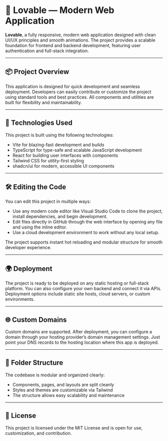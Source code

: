 # 💖 Lovable — Modern Web Application

**Lovable**, a fully responsive, modern web application designed with clean UI/UX principles and smooth animations. The project provides a scalable foundation for frontend and backend development, featuring user authentication and full-stack integration.

---

## 📦 Project Overview

This application is designed for quick development and seamless deployment. Developers can easily contribute or customize the project using standard tools and best practices. All components and utilities are built for flexibility and maintainability.

---

## 🧰 Technologies Used

This project is built using the following technologies:

- Vite for blazing-fast development and builds  
- TypeScript for type-safe and scalable JavaScript development  
- React for building user interfaces with components  
- Tailwind CSS for utility-first styling  
- shadcn/ui for modern, accessible UI components  

---

## 🛠 Editing the Code

You can edit this project in multiple ways:

- Use any modern code editor like Visual Studio Code to clone the project, install dependencies, and begin development.  
- Edit files directly in GitHub through the web interface by opening any file and using the inline editor.  
- Use a cloud development environment to work without any local setup.  

The project supports instant hot reloading and modular structure for smooth developer experience.

---

## 🌍 Deployment

The project is ready to be deployed on any static hosting or full-stack platform. You can also configure your own backend and connect it via APIs. Deployment options include static site hosts, cloud servers, or custom environments.

---

## 🌐 Custom Domains

Custom domains are supported. After deployment, you can configure a domain through your hosting provider’s domain management settings. Just point your DNS records to the hosting location where this app is deployed.

---

## 📁 Folder Structure

The codebase is modular and organized clearly:

- Components, pages, and layouts are split cleanly  
- Styles and themes are customizable via Tailwind  
- The structure allows easy scalability and maintenance  

---

## 📃 License

This project is licensed under the MIT License and is open for use, customization, and contribution.

